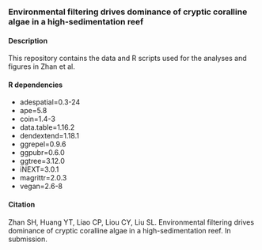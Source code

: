 ### Environmental filtering drives dominance of cryptic coralline algae in a high-sedimentation reef

#### Description
This repository contains the data and R scripts used for the analyses and figures in Zhan et al.

#### R dependencies
* adespatial=0.3-24
* ape=5.8
* coin=1.4-3
* data.table=1.16.2
* dendextend=1.18.1
* ggrepel=0.9.6
* ggpubr=0.6.0
* ggtree=3.12.0
* iNEXT=3.0.1
* magrittr=2.0.3
* vegan=2.6-8

#### Citation
Zhan SH, Huang YT, Liao CP, Liou CY, Liu SL. Environmental filtering drives dominance of cryptic coralline algae in a high-sedimentation reef. In submission.
